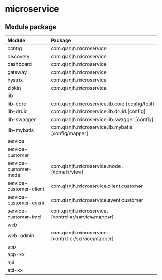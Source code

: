 # microservice

## Module package
| Module                         | Package                               | 
|:-------------------------------|:--------------------------------------|
| config                         | com.qianjh.microservice | 
| discovery                      | com.qianjh.microservice | 
| dashboard                      | com.qianjh.microservice | 
| gateway                        | com.qianjh.microservice | 
| hystrix                        | com.qianjh.microservice | 
| zipkin                         | com.qianjh.microservice | 
| lib                            | |
| lib-core                       | com.qianjh.microservice.lib.core.[config/tool] |
| lib-druid                      | com.qianjh.microservice.lib.druid.[config] | 
| lib-swagger                    | com.qianjh.microservice.lib.swagger.[config] | 
| lib-mybatis                    | com.qianjh.microservice.lib.mybatis.[config/mapper] | 
| service                        | | 
| service-customer               | | 
| service-customer-model         | com.qianjh.microservice.model.[domain/view] | 
| service-customer-client        | com.qianjh.microservice.client.customer | 
| service-customer-event         | com.qianjh.microservice.event.customer | 
| service-customer-impl          | com.qianjh.microservice.[controller/service/mapper] | 
| web                            | | 
| web-admin                      | com.qianjh.microservice.[controller/service/mapper] | 
| app                            | | 
| app-xx                         | | 
| api                            | | 
| api-xx                         | | 



